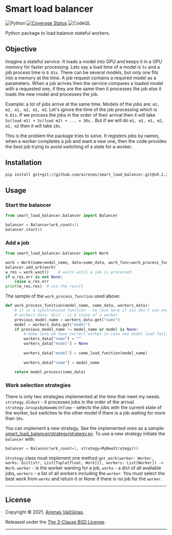 # Smart load balancer

![Python](https://github.com/airenas/smart_load_balancer/workflows/Python/badge.svg) [![Coverage Status](https://coveralls.io/repos/github/airenas/smart_load_balancer/badge.svg?branch=main)](https://coveralls.io/github/airenas/smart_load_balancer?branch=main) ![CodeQL](https://github.com/airenas/smart_load_balancer/workflows/CodeQL/badge.svg)

Python package to load balance stateful workers.

## Objective

Imagine a stateful service. It loads a model into GPU and keeps it in a GPU memory for faster processing. Lets say a load time of a model is `5s` and a job process time is `0.01s`. There can be several models, but only one fits into a memory at the time. A job request contains a required model as a parameters. When a job arrives then the service compares a loaded model with a requested one, if they are the same then it processes the job else it loads the new model and processes the job.

Example: a lot of jobs arrive at the same time. Models of the jobs are: `m1, m2, m1, m2, m1, m2`. Let's ignore the time of the job processing which is `0.01s`. If we process the jobs in the order of their arrival then it will take `5s(load m1) + 5s(load m2) + ... = 30s.`. But if we will do `m1, m1, m1, m2, m2, m2` then it will take `10s`.  

This is the problem the package tries to solve. It registers jobs by names, when a worker completes a job and want a new one, then the code provides the best job trying to avoid switching of a state for a worker.    

## Installation
```bash
pip install git+git://github.com/airenas/smart_load_balancer.git@v0.1.26#egg=smart_load_balancer
```

## Usage

### Start the balancer

```python
from smart_load_balancer.balancer import Balancer

balancer = Balancer(wrk_count=1)
balancer.start()
``` 

### Add a job

```python
from smart_load_balancer.balancer import Work

work = Work(name=model_name, data=some_data, work_func=work_process_function, priority=10)
balancer.add_wrk(work)
w_res = work.wait()    # waits until a job is processed
if w_res.err is not None:
    raise w_res.err
print(w_res.res)  # use the result
```

The sample of the `work_process_function` used above:

```python
def work_process_function(model_name, some_data, workers_data):
    # it is a synchronized function - no race here if you don't use any other global object
    # workers_data: dict - is a state of a worker
    previous_model_name = workers_data.get("name")
    model = workers_data.get("model")
    if previous_model_name != model_name or model is None:
        # make sure we have correct worker in case new model load fails
        workers_data["name"] = ""
        workers_data["model"] = None
        
        workers_data["model"] = some_load_function(model_name)
        
        workers_data["name"] = model_name
    
    return model.process(some_data)
```

### Work selection strategies

There is only two strategies implemented at the time that meet my needs. `strategy.Oldest` - it processes jobs in the order of the arrival. `strategy.GroupsByNameWithTime` - selects the jobs with the current state of the worker, but switches to the other model if there is a job waiting for more than `10s`.

You can implement a new strategy. See the implemented ones as a sample: [smart_load_balancer/strategy/strategy.py](smart_load_balancer/strategy/strategy.py). To use a new strategy initiate the `balancer` with: 

```python
balancer = Balancer(wrk_count=1, strategy=MyNewStrategy())
```
`Strategy` class must implement one method `get_work(worker: Worker, works: Dict[str, List[Tuple[float, Work]]], workers: List[Worker]) -> Work`. `worker` - is the worker wanting for a job, `works` - a dict of all available jobs, `workers` - a list of all workers including the `worker`. You must select the best work from `works` and return it or None if there is no job for the `worker`.

---

## License

Copyright © 2021, [Airenas Vaičiūnas](https://github.com/airenas).

Released under the [The 3-Clause BSD License](LICENSE).

---